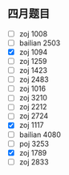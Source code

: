 ## 四月题目
- [ ] zoj 1008
- [ ] bailian 2503
- [x] zoj 1094
- [ ] zoj 1259
- [ ] zoj 1423
- [ ] zoj 2483
- [ ] zoj 1016
- [ ] zoj 3210
- [ ] zoj 2212
- [ ] zoj 2724
- [x] zoj 1117
- [ ] bailian 4080
- [ ] poj 3253
- [x] zoj 1789
- [ ] zoj 2833